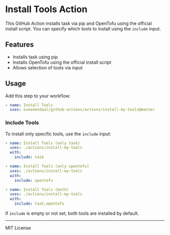 # Install Tools Action

This GitHub Action installs task via pip and OpenTofu using the official install script. You can specify which tools to install using the `include` input.

## Features

- Installs task using pip
- Installs OpenTofu using the official install script
- Allows selection of tools via input

## Usage

Add this step to your workflow:

```yaml
- name: Install Tools
  uses: eveenendaal/github-actions/actions/install-my-tools@master
```

### Include Tools

To install only specific tools, use the `include` input:

```yaml
- name: Install Tools (only task)
  uses: ./actions/install-my-tools
  with:
    include: task
```

```yaml
- name: Install Tools (only opentofu)
  uses: ./actions/install-my-tools
  with:
    include: opentofu
```

```yaml
- name: Install Tools (both)
  uses: ./actions/install-my-tools
  with:
    include: task,opentofu
```

If `include` is empty or not set, both tools are installed by default.

---

MIT License
